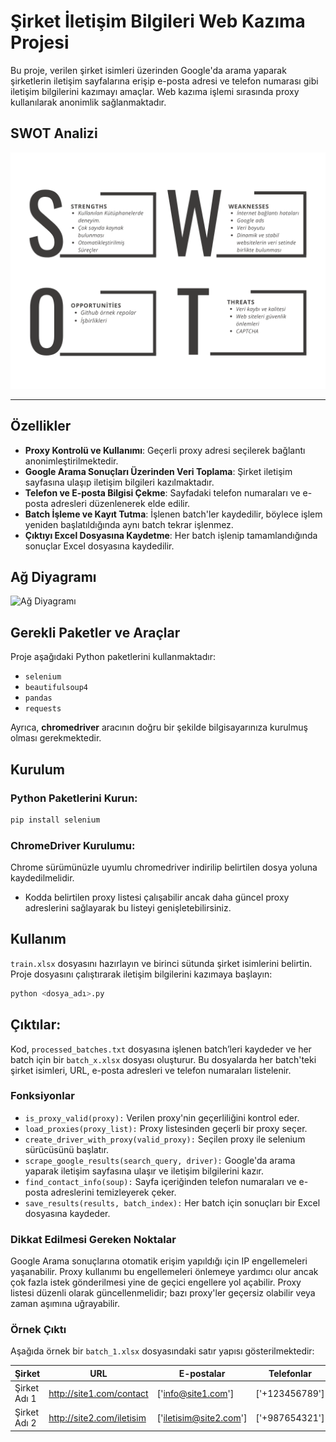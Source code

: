 # Şirket İletişim Bilgileri Web Kazıma Projesi

Bu proje, verilen şirket isimleri üzerinden Google'da arama yaparak şirketlerin iletişim sayfalarına erişip e-posta adresi ve telefon numarası gibi iletişim bilgilerini kazımayı amaçlar. Web kazıma işlemi sırasında proxy kullanılarak anonimlik sağlanmaktadır.

## SWOT Analizi
![SWOT Analizi](images/SWOT.png)

---

## Özellikler
- **Proxy Kontrolü ve Kullanımı**: Geçerli proxy adresi seçilerek bağlantı anonimleştirilmektedir.
- **Google Arama Sonuçları Üzerinden Veri Toplama**: Şirket iletişim sayfasına ulaşıp iletişim bilgileri kazılmaktadır.
- **Telefon ve E-posta Bilgisi Çekme**: Sayfadaki telefon numaraları ve e-posta adresleri düzenlenerek elde edilir.
- **Batch İşleme ve Kayıt Tutma**: İşlenen batch'ler kaydedilir, böylece işlem yeniden başlatıldığında aynı batch tekrar işlenmez.
- **Çıktıyı Excel Dosyasına Kaydetme**: Her batch işlenip tamamlandığında sonuçlar Excel dosyasına kaydedilir.

## Ağ Diyagramı
![Ağ Diyagramı](images/projeağdiyagramı.PNG)

## Gerekli Paketler ve Araçlar
Proje aşağıdaki Python paketlerini kullanmaktadır:

- `selenium`
- `beautifulsoup4`
- `pandas`
- `requests`

Ayrıca, **chromedriver** aracının doğru bir şekilde bilgisayarınıza kurulmuş olması gerekmektedir.

## Kurulum
### Python Paketlerini Kurun:

```bash
pip install selenium 
```
### ChromeDriver Kurulumu:

Chrome sürümünüzle uyumlu chromedriver indirilip belirtilen dosya yoluna kaydedilmelidir.

- Kodda belirtilen proxy listesi çalışabilir ancak daha güncel proxy adreslerini sağlayarak bu listeyi genişletebilirsiniz.
  
## Kullanım
`train.xlsx` dosyasını hazırlayın ve birinci sütunda şirket isimlerini belirtin.
Proje dosyasını çalıştırarak iletişim bilgilerini kazımaya başlayın:

```python
python <dosya_adı>.py
```

## Çıktılar:
Kod, `processed_batches.txt` dosyasına işlenen batch’leri kaydeder ve her batch için bir `batch_x.xlsx` dosyası oluşturur. 
Bu dosyalarda her batch'teki şirket isimleri, URL, e-posta adresleri ve telefon numaraları listelenir.

### Fonksiyonlar
- `is_proxy_valid(proxy):` Verilen proxy'nin geçerliliğini kontrol eder.
- `load_proxies(proxy_list):` Proxy listesinden geçerli bir proxy seçer.
- `create_driver_with_proxy(valid_proxy):` Seçilen proxy ile selenium sürücüsünü başlatır.
- `scrape_google_results(search_query, driver):` Google'da arama yaparak iletişim sayfasına ulaşır ve iletişim bilgilerini kazır.
- `find_contact_info(soup):` Sayfa içeriğinden telefon numaraları ve e-posta adreslerini temizleyerek çeker.
- `save_results(results, batch_index):` Her batch için sonuçları bir Excel dosyasına kaydeder.

### Dikkat Edilmesi Gereken Noktalar
Google Arama sonuçlarına otomatik erişim yapıldığı için IP engellemeleri yaşanabilir. Proxy kullanımı bu engellemeleri önlemeye yardımcı olur ancak çok fazla istek gönderilmesi yine de geçici engellere yol açabilir.
Proxy listesi düzenli olarak güncellenmelidir; bazı proxy'ler geçersiz olabilir veya zaman aşımına uğrayabilir.

### Örnek Çıktı
Aşağıda örnek bir `batch_1.xlsx` dosyasındaki satır yapısı gösterilmektedir:

| Şirket |	URL	| E-postalar |	Telefonlar |
|--------|------|------------|-------------|
| Şirket Adı 1 |	http://site1.com/contact |	['info@site1.com'] |	['+123456789'] |
| Şirket Adı 2 | http://site2.com/iletisim |	['iletisim@site2.com'] |	['+987654321'] |
